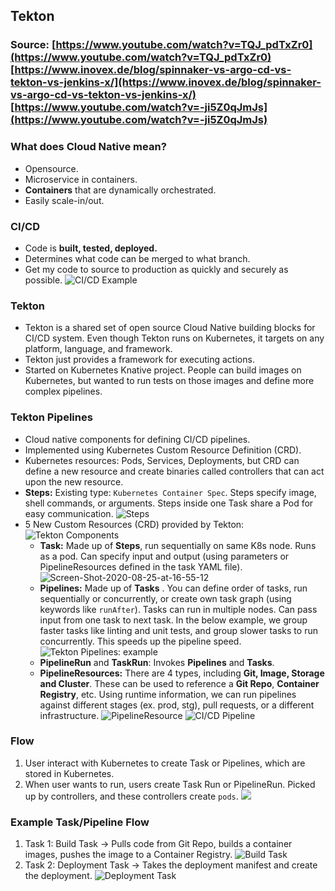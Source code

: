## Tekton

### Source: [https://www.youtube.com/watch?v=TQJ_pdTxZr0](https://www.youtube.com/watch?v=TQJ_pdTxZr0) [https://www.inovex.de/blog/spinnaker-vs-argo-cd-vs-tekton-vs-jenkins-x/](https://www.inovex.de/blog/spinnaker-vs-argo-cd-vs-tekton-vs-jenkins-x/) [https://www.youtube.com/watch?v=-ji5Z0qJmJs](https://www.youtube.com/watch?v=-ji5Z0qJmJs)

### What does Cloud Native mean?
- Opensource.
- Microservice in containers.
- **Containers** that are dynamically orchestrated.
- Easily scale-in/out.

### CI/CD
- Code is **built, tested, deployed.**
- Determines what code can be merged to what branch.
- Get my code to source to production as quickly and securely as possible.
![CI/CD Example](https://i.ibb.co/tKZXXRz/Screen-Shot-2020-08-25-at-14-58-04.png)

### Tekton
- Tekton is a shared set of open source Cloud Native building blocks for CI/CD system. Even though Tekton runs on Kubernetes, it targets on any platform, language, and framework.
- Tekton just provides a framework for executing actions.
- Started on Kubernetes Knative project. People can build images on Kubernetes, but wanted to run tests on those images and define more complex pipelines.

### Tekton Pipelines
- Cloud native components for defining CI/CD pipelines.
- Implemented using Kubernetes Custom Resource Definition (CRD).
- Kubernetes resources: Pods, Services, Deployments, but CRD can define a new resource and create binaries called controllers that can act upon the new resource.
- **Steps:** Existing type: `Kubernetes Container Spec`. Steps specify image, shell commands, or arguments. Steps inside one Task share a Pod for easy communication.
![Steps](https://i.ibb.co/q9qfB31/Screen-Shot-2020-08-25-at-17-11-04.png)
- 5 New Custom Resources (CRD) provided by Tekton:
![Tekton Components](https://i.ibb.co/82JmRcM/Screen-Shot-2020-08-25-at-15-55-22.png)
	- **Task:** Made up of **Steps**, run sequentially on same K8s node. Runs as a pod. Can specify input and output (using parameters or PipelineResources defined in the task YAML file).
![Screen-Shot-2020-08-25-at-16-55-12](https://i.ibb.co/qmQWLxZ/Screen-Shot-2020-08-25-at-16-55-12.png)
	- **Pipelines:** Made up of **Tasks** . You can define order of tasks, run sequentially or concurrently, or create own task graph (using keywords like `runAfter`). Tasks can run in multiple nodes. Can pass input from one task to next task. In the below example, we group faster tasks like linting and unit tests, and group slower tasks to run concurrently. This speeds up the pipeline speed.
![Tekton Pipelines: example](https://i.ibb.co/bRDNz4L/Screen-Shot-2020-08-25-at-15-47-07.png)
	- **PipelineRun** and **TaskRun**: Invokes **Pipelines** and **Tasks**.
	- **PipelineResources:** There are 4 types, including **Git, Image, Storage and Cluster**. These can be used to reference a **Git Repo**, **Container Registry**, etc. Using runtime information, we can run pipelines against different stages (ex. prod, stg), pull requests, or a different infrastructure. 
	![PipelineResource](https://i.ibb.co/wrQ9kKS/Screen-Shot-2020-08-25-at-16-57-43.png)
	![CI/CD Pipeline](https://i.ibb.co/Twn8FcZ/Screen-Shot-2020-08-25-at-16-52-56.png)

### Flow
1. User interact with Kubernetes to create Task or Pipelines, which are stored in Kubernetes.
2. When user wants to run, users create Task Run or PipelineRun. Picked up by controllers, and these controllers create `pods`.
![](https://i.ibb.co/ySJ4s7N/Screen-Shot-2020-08-25-at-16-14-20.png)

### Example Task/Pipeline Flow
1. Task 1: Build Task -> Pulls code from Git Repo, builds a container images, pushes the image to a Container Registry.
![Build Task](https://i.ibb.co/4TXNYZT/Screen-Shot-2020-08-25-at-17-03-51.png)
2. Task 2: Deployment Task -> Takes the deployment manifest and create the deployment. 
![Deployment Task](https://i.ibb.co/nnS7ft6/Screen-Shot-2020-08-25-at-17-03-42.png)
<!--stackedit_data:
eyJoaXN0b3J5IjpbMjA4NjYxNzc3NywtMTI1NzAwMTg3OSwtMT
AzNzI3OTc2OCwtMTYyNjI2MTM2NywxNDgyOTk5MDI1LC04NjYw
OTM2MTksLTEyNzI2OTUwNjEsMTMxNTI5NjcxOCwzMDU1NzU2NC
wtNzczMDkyOTE3XX0=
-->